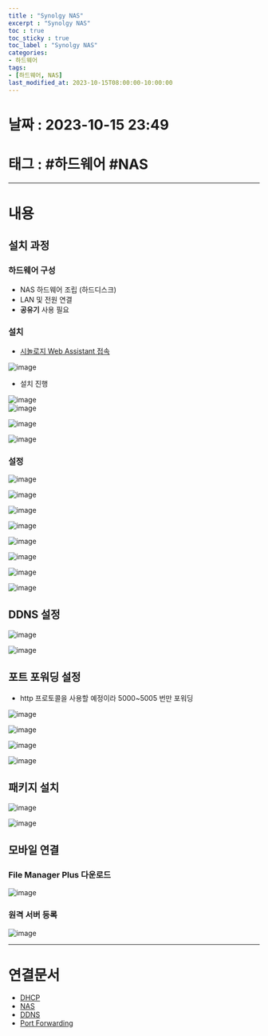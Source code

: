```yaml
---
title : "Synolgy NAS"
excerpt : "Synolgy NAS"
toc : true
toc_sticky : true
toc_label : "Synolgy NAS"
categories:
- 하드웨어
tags:
- [하드웨어, NAS]
last_modified_at: 2023-10-15T08:00:00-10:00:00
---
```


# 날짜 : 2023-10-15 23:49

# 태그 :  #하드웨어 #NAS
---

# 내용

## 설치 과정

### 하드웨어 구성
- NAS 하드웨어 조립 (하드디스크)
- LAN 및 전원 연결
- **공유기** 사용 필요

### 설치
- [시놀로지 Web Assistant 접속](https://finds.synology.com/)
  
![image](./../../assets/images/SynologyConnectComplete.png)
- 설치 진행
  
![image](./../../assets/images/SynologyInstall_1.png)  
![image](./../../assets/images/SynologyInstall_2.png)
  
![image](./../../assets/images/SynologyInstall_3.png)
  
![image](./../../assets/images/Pasted%20image%2020231118183506.png)

### 설정
  
![image](./../../assets/images/StartSynologyNas_1.png)
  
![image](./../../assets/images/StartSynologyNas_2.png)
  
![image](./../../assets/images/StartSynologyNas_3.png)
  
![image](./../../assets/images/StartSynologyNas_4.png)
  
![image](./../../assets/images/StartSynologyNas_5.png)
  
![image](./../../assets/images/StartSynologyNas_6.png)
  
![image](./../../assets/images/StartSynologyNas_7.png)
  
![image](./../../assets/images/StartSynologyNas_8.png)

## DDNS 설정
  
![image](./../../assets/images/../../assets/Images/IptimeSetDDNS.png)
  
![image](./../../assets/images/IptimeDDNSPort.png)

## 포트 포워딩 설정
- http 프로토콜을 사용할 예정이라 5000~5005 번만 포워딩
  
![image](./../../assets/images/IptimePortForwarding.png)

![image](./../../assets/images/SynologyNASAddDDNS.png)

![image](./../../assets/images/SynologyNASSetDNS.png)
  
![image](./../../assets/images/SynologyNASSetHTTPHeader.png)

## 패키지 설치
  
![image](./../../assets/images/SynologyNASInstallPackage%201.png)
  
![image](./../../assets/images/SynologyNASWebDAVConfig.png)

## 모바일 연결

### File Manager Plus 다운로드
  
![image](./../../assets/images/FileManagerPlusApp.png)

### 원격 서버 등록
  
![image](./../../assets/images/../../assets/Images/FileManagerPlusNAS.png)

---

# 연결문서
- [DHCP](../../통신/통신-DHCP)
- [NAS](../../하드웨어/하드웨어-NAS)
- [DDNS](../../ServerCommon/ServerCommon-DDNS)
- [Port Forwarding](../../ServerCommon/ServerCommon-Port-Forwarding)